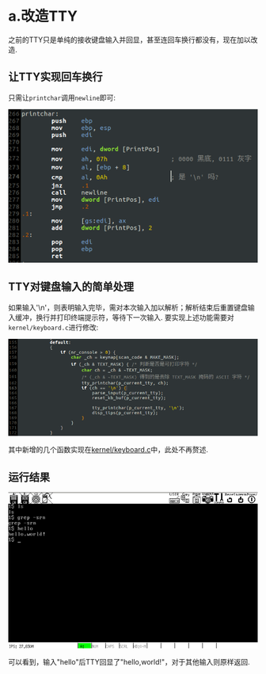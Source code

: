 # a.改造TTY
之前的TTY只是单纯的接收键盘输入并回显，甚至连回车换行都没有，现在加以改造.

## 让TTY实现回车换行
只需让`printchar`调用`newline`即可:

![printchar](screenshot/printchar.png)

## TTY对键盘输入的简单处理
如果输入'\n'，则表明输入完毕，需对本次输入加以解析；解析结束后重置键盘输入缓冲，换行并打印终端提示符，等待下一次输入. 要实现上述功能需要对`kernel/keyboard.c`进行修改:

![keyboard](screenshot/keyboard.png)

其中新增的几个函数实现在[kernel/keyboard.c](kernel/keyboard.c)中，此处不再赘述.

## 运行结果
![a](screenshot/a.png)

可以看到，输入"hello"后TTY回显了"hello,world!"，对于其他输入则原样返回.
